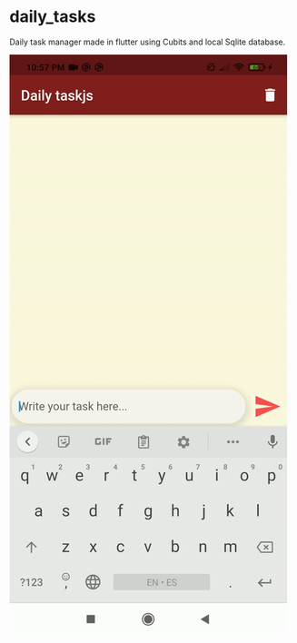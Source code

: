# daily_tasks
 Daily task manager made in flutter using Cubits and local Sqlite database.

![](addgif.gif)

